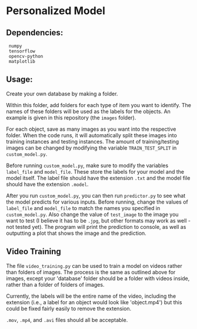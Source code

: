 # Personalized Model

## Dependencies:
```
 numpy
 tensorflow
 opencv-python
 matplotlib
```

## Usage:
Create your own database by making a folder.

Within this folder, add folders for each type of item you want to identify.  The names of these folders will be used as the labels for the objects.  An example is given in this repository (the ```images``` folder).

For each object, save as many images as you want into the respective folder.  When the code runs, it will automatically split these images into training instances and testing instances.  The amount of training/testing images can be changed by modifying the variable ```TRAIN_TEST_SPLIT``` in ```custom_model.py```.  

Before running ```custom_model.py```, make sure to modify the variables ```label_file``` and ```model_file```.  These store the labels for your model and the model itself.  The label file should have the extension ```.txt``` and the model file should have the extension ```.model```.

After you run ```custom_model.py```, you can then run ```predictor.py``` to see what the model predicts for various inputs.  Before running, change the values of ```label_file``` and ```model_file``` to match the names you specified in ```custom_model.py```.  Also change the value of ```test_image``` to the image you want to test (I believe it has to be ```.jpg```, but other formats may work as well - not tested yet).  The program will print the prediction to console, as well as outputting a plot that shows the image and the prediction.

## Video Training
The file ```video_training.py``` can be used to train a model on videos rather than folders of images.  The process is the same as outlined above for images, except your 'database' folder should be a folder with videos inside, rather than a folder of folders of images.

Currently, the labels will be the entire name of the video, including the extension (i.e., a label for an object would look like 'object.mp4') but this could be fixed fairly easily to remove the extension.

```.mov```, ```.mp4```, and ```.avi``` files should all be acceptable.
